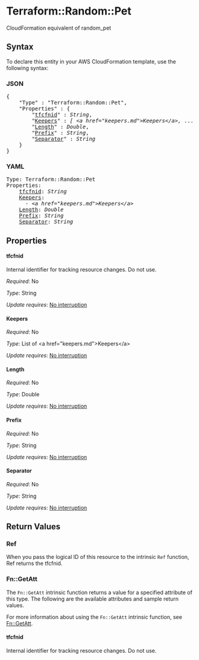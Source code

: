 # Terraform::Random::Pet

CloudFormation equivalent of random_pet

## Syntax

To declare this entity in your AWS CloudFormation template, use the following syntax:

### JSON

<pre>
{
    "Type" : "Terraform::Random::Pet",
    "Properties" : {
        "<a href="#tfcfnid" title="tfcfnid">tfcfnid</a>" : <i>String</i>,
        "<a href="#keepers" title="Keepers">Keepers</a>" : <i>[ &lt;a href=&#34;keepers.md&#34;&gt;Keepers&lt;/a&gt;, ... ]</i>,
        "<a href="#length" title="Length">Length</a>" : <i>Double</i>,
        "<a href="#prefix" title="Prefix">Prefix</a>" : <i>String</i>,
        "<a href="#separator" title="Separator">Separator</a>" : <i>String</i>
    }
}
</pre>

### YAML

<pre>
Type: Terraform::Random::Pet
Properties:
    <a href="#tfcfnid" title="tfcfnid">tfcfnid</a>: <i>String</i>
    <a href="#keepers" title="Keepers">Keepers</a>: <i>
      - &lt;a href=&#34;keepers.md&#34;&gt;Keepers&lt;/a&gt;</i>
    <a href="#length" title="Length">Length</a>: <i>Double</i>
    <a href="#prefix" title="Prefix">Prefix</a>: <i>String</i>
    <a href="#separator" title="Separator">Separator</a>: <i>String</i>
</pre>

## Properties

#### tfcfnid

Internal identifier for tracking resource changes. Do not use.

_Required_: No

_Type_: String

_Update requires_: [No interruption](https://docs.aws.amazon.com/AWSCloudFormation/latest/UserGuide/using-cfn-updating-stacks-update-behaviors.html#update-no-interrupt)

#### Keepers

_Required_: No

_Type_: List of &lt;a href=&#34;keepers.md&#34;&gt;Keepers&lt;/a&gt;

_Update requires_: [No interruption](https://docs.aws.amazon.com/AWSCloudFormation/latest/UserGuide/using-cfn-updating-stacks-update-behaviors.html#update-no-interrupt)

#### Length

_Required_: No

_Type_: Double

_Update requires_: [No interruption](https://docs.aws.amazon.com/AWSCloudFormation/latest/UserGuide/using-cfn-updating-stacks-update-behaviors.html#update-no-interrupt)

#### Prefix

_Required_: No

_Type_: String

_Update requires_: [No interruption](https://docs.aws.amazon.com/AWSCloudFormation/latest/UserGuide/using-cfn-updating-stacks-update-behaviors.html#update-no-interrupt)

#### Separator

_Required_: No

_Type_: String

_Update requires_: [No interruption](https://docs.aws.amazon.com/AWSCloudFormation/latest/UserGuide/using-cfn-updating-stacks-update-behaviors.html#update-no-interrupt)

## Return Values

### Ref

When you pass the logical ID of this resource to the intrinsic `Ref` function, Ref returns the tfcfnid.

### Fn::GetAtt

The `Fn::GetAtt` intrinsic function returns a value for a specified attribute of this type. The following are the available attributes and sample return values.

For more information about using the `Fn::GetAtt` intrinsic function, see [Fn::GetAtt](https://docs.aws.amazon.com/AWSCloudFormation/latest/UserGuide/intrinsic-function-reference-getatt.html).

#### tfcfnid

Internal identifier for tracking resource changes. Do not use.

